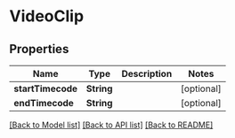# VideoClip

## Properties
Name | Type | Description | Notes
------------ | ------------- | ------------- | -------------
**startTimecode** | **String** |  | [optional] 
**endTimecode** | **String** |  | [optional] 

[[Back to Model list]](../README.md#documentation-for-models) [[Back to API list]](../README.md#documentation-for-api-endpoints) [[Back to README]](../README.md)



